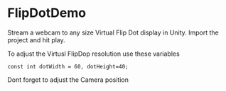 # FlipDotDemo
Stream a webcam to any size Virtual Flip Dot display in Unity. Import the project and hit play. 


To adjust the Virtusl FlipDop resolution use these variables
````
const int dotWidth = 60, dotHeight=40;
````

Dont forget to adjust the Camera position

